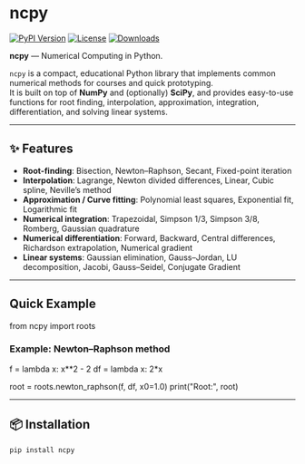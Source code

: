 # ncpy

[![PyPI Version](https://img.shields.io/pypi/v/ncpy.svg)](https://pypi.org/project/ncpy/)
[![License](https://img.shields.io/pypi/l/ncpy.svg)](https://github.com/yourusername/ncpy/blob/main/LICENSE)
[![Downloads](https://static.pepy.tech/badge/ncpy)](https://pepy.tech/project/ncpy)

**ncpy** — Numerical Computing in Python.

`ncpy` is a compact, educational Python library that implements common numerical methods for courses and quick prototyping.  
It is built on top of **NumPy** and (optionally) **SciPy**, and provides easy-to-use functions for root finding, interpolation, approximation, integration, differentiation, and solving linear systems.

---

## ✨ Features

- **Root-finding**: Bisection, Newton–Raphson, Secant, Fixed-point iteration  
- **Interpolation**: Lagrange, Newton divided differences, Linear, Cubic spline, Neville’s method  
- **Approximation / Curve fitting**: Polynomial least squares, Exponential fit, Logarithmic fit  
- **Numerical integration**: Trapezoidal, Simpson 1/3, Simpson 3/8, Romberg, Gaussian quadrature  
- **Numerical differentiation**: Forward, Backward, Central differences, Richardson extrapolation, Numerical gradient  
- **Linear systems**: Gaussian elimination, Gauss–Jordan, LU decomposition, Jacobi, Gauss–Seidel, Conjugate Gradient

---
## Quick Example
from ncpy import roots

### Example: Newton–Raphson method
f = lambda x: x**2 - 2
df = lambda x: 2*x

root = roots.newton_raphson(f, df, x0=1.0)
print("Root:", root)

---

## 📦 Installation

```bash
pip install ncpy
